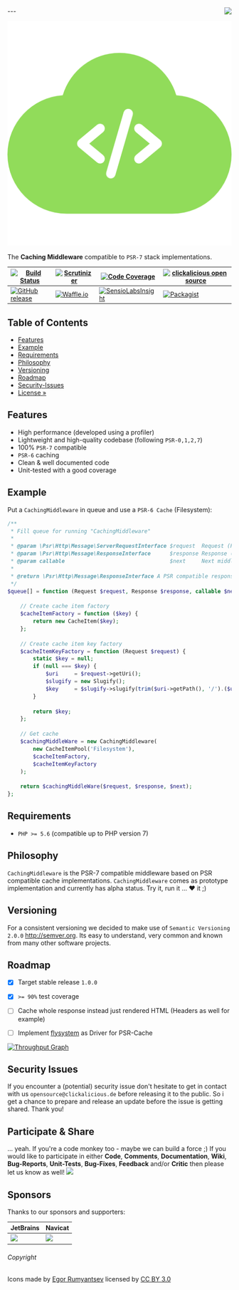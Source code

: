<img src="https://avatars2.githubusercontent.com/u/514566?v=3&u=4615dfc4970d93dea5d3eaf996b7903ee6e24e20&s=140" align="right" />
---

![Logo of Caching Middleware](docs/logo-large.png)
  
The **Caching Middleware** compatible to `PSR-7` stack implementations.

| [![Build Status](https://img.shields.io/travis/clickalicious/CachingMiddleware.svg)](https://travis-ci.org/clickalicious/CachingMiddleware) 	| [![Scrutinizer](https://img.shields.io/scrutinizer/g/clickalicious/CachingMiddleware.svg)](http://clickalicious.github.io/CachingMiddleware/) 	| [![Code Coverage](https://scrutinizer-ci.com/g/clickalicious/CachingMiddleware/badges/coverage.png?b=master)](https://scrutinizer-ci.com/g/clickalicious/CachingMiddleware/?branch=master) 	| [![clickalicious open source](https://img.shields.io/badge/clickalicious-open--source-green.svg?style=flat)](https://www.clickalicious.de/) 	|
|---	|---	|---	|---	|
| [![GitHub release](https://img.shields.io/github/release/clickalicious/CachingMiddleware.svg?style=flat)](https://github.com/clickalicious/CachingMiddleware/releases) 	| [![Waffle.io](https://img.shields.io/waffle/label/clickalicious/CachingMiddleware/in%20progress.svg)](https://waffle.io/clickalicious/CachingMiddleware)  	| [![SensioLabsInsight](https://insight.sensiolabs.com/projects/2448be05-7ef4-45ae-b800-7965209f47a0/mini.png)](https://insight.sensiolabs.com/projects/2448be05-7ef4-45ae-b800-7965209f47a0) 	| [![Packagist](https://img.shields.io/packagist/l/clickalicious/CachingMiddleware.svg?style=flat)](https://opensource.org/licenses/BSD-3-Clause)  	|


## Table of Contents

- [Features](#features)
- [Example](#example)
- [Requirements](#requirements)
- [Philosophy](#philosophy)
- [Versioning](#versioning)
- [Roadmap](#roadmap)
- [Security-Issues](#security-issues)  
- [License »](LICENSE)


## Features

 - High performance (developed using a profiler)
 - Lightweight and high-quality codebase (following `PSR-0,1,2,7`)
 - 100% `PSR-7` compatible
 - `PSR-6` caching
 - Clean & well documented code
 - Unit-tested with a good coverage


## Example

Put a `CachingMiddleware` in queue and use a `PSR-6 Cache` (Filesystem):

```php
/**
 * Fill queue for running "CachingMiddleware"
 *
 * @param \Psr\Http\Message\ServerRequestInterface $request  Request (PSR) to process
 * @param \Psr\Http\Message\ResponseInterface      $response Response (PSR) to use
 * @param callable                                 $next     Next middleware in stack
 *
 * @return \Psr\Http\Message\ResponseInterface A PSR compatible response
 */
$queue[] = function (Request $request, Response $response, callable $next) {

    // Create cache item factory
    $cacheItemFactory = function ($key) {
        return new CacheItem($key);
    };

    // Create cache item key factory
    $cacheItemKeyFactory = function (Request $request) {
        static $key = null;
        if (null === $key) {
            $uri     = $request->getUri();
            $slugify = new Slugify();
            $key     = $slugify->slugify(trim($uri->getPath(), '/').($uri->getQuery() ? '?'.$uri->getQuery() : ''));
        }

        return $key;
    };

    // Get cache
    $cachingMiddleWare = new CachingMiddleware(
        new CacheItemPool('Filesystem'),
        $cacheItemFactory,
        $cacheItemKeyFactory
    );

    return $cachingMiddleWare($request, $response, $next);
};
```


## Requirements

 - `PHP >= 5.6` (compatible up to PHP version 7)


## Philosophy

`CachingMiddleware` is the PSR-7 compatible middleware based on PSR compatible cache implementations. `CachingMiddleware` comes as prototype implementation and currently has alpha status. Try it, run it ... ♥ it ;)


## Versioning

For a consistent versioning we decided to make use of `Semantic Versioning 2.0.0` http://semver.org. Its easy to understand, very common and known from many other software projects.


## Roadmap

- [x] Target stable release `1.0.0`
- [x] `>= 90%` test coverage
- [ ] Cache whole response instead just rendered HTML (Headers as well for example)
- [ ] Implement [flysystem](http://flysystem.thephpleague.com/ "flysystem") as Driver for PSR-Cache


[![Throughput Graph](https://graphs.waffle.io/clickalicious/CachingMiddleware/throughput.svg)](https://waffle.io/clickalicious/CachingMiddleware/metrics)


## Security Issues

If you encounter a (potential) security issue don't hesitate to get in contact with us `opensource@clickalicious.de` before releasing it to the public. So i get a chance to prepare and release an update before the issue is getting shared. Thank you!


## Participate & Share

... yeah. If you're a code monkey too - maybe we can build a force ;) If you would like to participate in either **Code**, **Comments**, **Documentation**, **Wiki**, **Bug-Reports**, **Unit-Tests**, **Bug-Fixes**, **Feedback** and/or **Critic** then please let us know as well!
<a href="https://twitter.com/intent/tweet?hashtags=&original_referer=http%3A%2F%2Fgithub.com%2F&text=CachingMiddleware%20-%20PSR-7%20compatible%20stack%20implementation%20based%20on%20PSR-6.%20%40phpfluesterer%20%23CachingMiddleware%20%23php%20https%3A%2F%2Fgithub.com%2Fclickalicious%2FCachingMiddleware&tw_p=tweetbutton" target="_blank">
  <img src="http://jpillora.com/github-twitter-button/img/tweet.png"></img>
</a>


## Sponsors

Thanks to our sponsors and supporters:  

| JetBrains | Navicat |
|---|---|
| <a href="https://www.jetbrains.com/phpstorm/" title="PHP IDE :: JetBrains PhpStorm" target="_blank"><img src="https://resources.jetbrains.com/assets/media/open-graph/jetbrains_250x250.png" height="55"></img></a> | <a href="http://www.navicat.com/" title="Navicat GUI - DB GUI-Admin-Tool for MySQL, MariaDB, SQL Server, SQLite, Oracle & PostgreSQL" target="_blank"><img src="http://upload.wikimedia.org/wikipedia/en/9/90/PremiumSoft_Navicat_Premium_Logo.png" height="55" /></a>  |


###### Copyright
Icons made by <a href="http://www.flaticon.com/authors/egor-rumyantsev" title="Egor Rumyantsev">Egor Rumyantsev</a> licensed by <a href="http://creativecommons.org/licenses/by/3.0/" title="Creative Commons BY 3.0">CC BY 3.0</a>


[1]: https://packagist "packagist.org - Package registry of composer"
